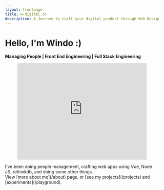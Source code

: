 ```yaml
---
layout: frontpage
title: w-digital.co
description: A Journey to craft your digital product through Web Design, Web App, Mobile App and Digital Branding
---
```


# Hello, I'm Windo :)
**Managing People | Front End Engineering | Full Stack Engineering**
<figure>
<iframe style="max-width: 100%; min-height: 315px; height: auto;" width="560" height="315" src="https://www.youtube.com/embed/ZOwQwW6BPvo" frameborder="0" allow="autoplay; encrypted-media" allowfullscreen></iframe>
</figure>
I've been doing people management, crafting web apps using Vue, Node JS, rethinkdb, and doing some other things. <br>
View [more about me](/about) page, or [see my projects](/projects) and [experiments](/playground).<br>